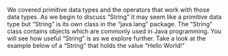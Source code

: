We covered primitive data types and the operators that work with those data types. As we begin to discuss “String” it may seem like a primitive data type but “String” is its own class in the “java.lang” package. The “String” class contains objects which are commonly used in Java programming. You will see how useful “String” is as we explore further. Take a look at the example below of a “String” that holds the value “Hello World!”

